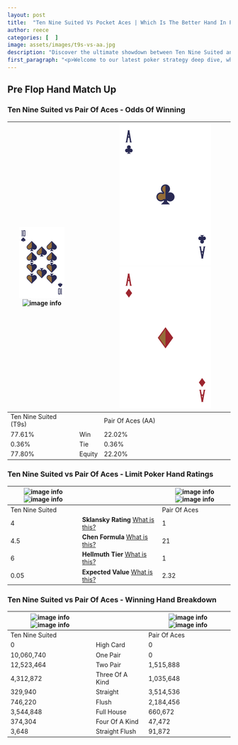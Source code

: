 ```yaml
---
layout: post
title:  "Ten Nine Suited Vs Pocket Aces | Which Is The Better Hand In Poker? A Complete Guide"
author: reece
categories: [  ]
image: assets/images/t9s-vs-aa.jpg
description: "Discover the ultimate showdown between Ten Nine Suited and Pair Of Aces in poker! Uncover the odds, strategies, and scenarios where one hand triumphs over the other. Get ready to up your poker game with this thrilling analysis."
first_paragraph: "<p>Welcome to our latest poker strategy deep dive, where we're pitting two distinct hands against each other in a high-stakes showdown: Ten Nine Suited vs Pair Of Aces.</p><p>In the dynamic world of poker, every decision counts, and knowing which hand holds the upper hand is key to your success at the table.</p><p>In this article, we'll dissect these two hands, explore the scenarios where one dominates the other, and equip you with the knowledge to make strategic choices that can tip the odds in your favor.</p><p>Get ready to unravel the intriguing dynamics of these poker hands and elevate your game to new heights.</p>"
---
```




[comment]: # (sp0)

## Pre Flop Hand Match Up

<div class="table hand-ratings" markdown="1"> 



### Ten Nine Suited vs Pair Of Aces - Odds Of Winning


    
| ![image info](assets/images/hand1/T.png) ![image info](assets/images/hand1/9s.png) |  | ![image info](assets/images/hand2/A.png) ![image info](assets/images/hand2/Ao.png) |
| -------- | -------- | -------- |
| Ten Nine Suited (T9s) |  | Pair Of Aces (AA) |
| 77.61% | Win | 22.02% |
| 0.36% | Tie | 0.36% |
| 77.80% | Equity | 22.20% |




[comment]: # (sp1)



### Ten Nine Suited vs Pair Of Aces - Limit Poker Hand Ratings


    
| ![image info](https://www.riverpairs.com/assets/images/hand1/T.png) ![image info](https://www.riverpairs.com/assets/images/hand1/9s.png) |  | ![image info](https://www.riverpairs.com/assets/images/hand2/A.png) ![image info](https://www.riverpairs.com/assets/images/hand2/Ao.png) |
| -------- | -------- | -------- |
| Ten Nine Suited |  | Pair Of Aces |
| 4 | **Sklansky Rating** [What is this?](/sklansky-rating-explained) | 1 |
| 4.5 | **Chen Formula** [What is this?](/chen-formula-explained) | 21 |
| 6 | **Hellmuth Tier** [What is this?](/Hellmuth-tier-explained) | 1 |
| 0.05 | **Expected Value** [What is this?](/expected-value-explained) | 2.32 |




[comment]: # (sp2)



### Ten Nine Suited vs Pair Of Aces - Winning Hand Breakdown


    
| ![image info](https://www.riverpairs.com/assets/images/hand1/T.png) ![image info](https://www.riverpairs.com/assets/images/hand1/9s.png) |  | ![image info](https://www.riverpairs.com/assets/images/hand2/A.png) ![image info](https://www.riverpairs.com/assets/images/hand2/Ao.png) |
| -------- | -------- | -------- |
| Ten Nine Suited |  | Pair Of Aces |
| 0 | High Card | 0 |
| 10,060,740 | One Pair | 0 |
| 12,523,464 | Two Pair | 1,515,888 |
| 4,312,872 | Three Of A Kind | 1,035,648 |
| 329,940 | Straight | 3,514,536 |
| 746,220 | Flush | 2,184,456 |
| 3,544,848 | Full House | 660,672 |
| 374,304 | Four Of A Kind | 47,472 |
| 3,648 | Straight Flush | 91,872 |




[comment]: # (sp3)



</div>

[comment]: # (sp4)



[comment]: # (sp5)


